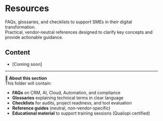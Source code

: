 # Resources

FAQs, glossaries, and checklists to support SMEs in their digital transformation.  
Practical, vendor-neutral references designed to clarify key concepts and provide actionable guidance.  

## Content

- [Coming soon]  

---

📌 **About this section**  
This folder will contain:  
- **FAQs** on CRM, AI, Cloud, Automation, and compliance  
- **Glossaries** explaining technical terms in clear language  
- **Checklists** for audits, project readiness, and tool evaluation  
- **Reference guides** (neutral, non-vendor-specific)  
- **Educational material** to support training sessions (Qualiopi certified)  
